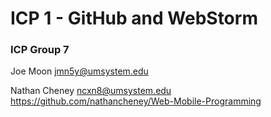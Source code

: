# ICP 1 - GitHub and WebStorm

### ICP Group 7

Joe Moon
jmn5y@umsystem.edu

Nathan Cheney
ncxn8@umsystem.edu
https://github.com/nathancheney/Web-Mobile-Programming
